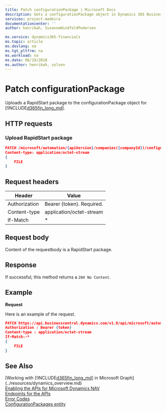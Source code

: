 ```yaml
---
title: Patch configurationPackage | Microsoft Docs
description: Gets a configurationPackage object in Dynamics 365 Business Central.
services: project-madeira
documentationcenter: ''
author: henrikwh, SusanneWindfeldPedersen

ms.service: dynamics365-financials
ms.topic: article
ms.devlang: na
ms.tgt_pltfrm: na
ms.workload: na
ms.date: 06/19/2018
ms.author: henrikwh, solsen
---
```


# Patch configurationPackage
Uploads a RapidStart package to the configurationPackage object for [!INCLUDE[d365fin_long_md](../../includes/d365fin_long_md.md)].

## HTTP requests

### Upload RapidStart package

```json
PATCH /microsoft/automation/{apiVersion}/companies({companyId})/configurationPackages('{packageName}')/file('{packageName}')/content
Content-type: application/octet-stream
{
    FILE
}
```


## Request headers
|Header|Value|
|------|-----|
|Authorization  |Bearer {token}. Required. |
|Content-type|application/octet-stream|
|If-Match|*|

## Request body
Content of the requestbody is a RapidStart package.

## Response
If successful, this method returns a ```204 No Content```.

## Example

**Request**

Here is an example of the request.
```json
PATCH https://api.businesscentral.dynamics.com/v1.0/api/microsoft/automation/beta/companies({companyId})//configurationPackages('{packageName}')/file('{packageName}')/content
Authorization : Bearer {token}
Content-type : application/octet-stream
If-Match:-*
{
    FILE
}
```

## See Also
[Working with [!INCLUDE[d365fin_long_md](../../includes/d365fin_long_md.md)] in Microsoft Graph](../resources/dynamics_overview.md)  
[Enabling the APIs for Microsoft Dynamics NAV](../../enabling-apis-for-dynamics-nav.md)  
[Endpoints for the APIs](../../endpoints-apis-for-dynamics.md)  
[Error Codes](../dynamics_error_codes.md)  
[ConfigurationPackages entity](../resources/microsoft/automation/dynamics_configurationPackages.md)  

